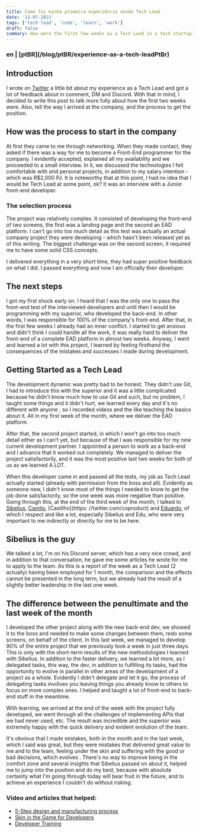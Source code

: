 ```yaml
---
title: Como foi minha primeira experiência sendo Tech Lead
date: '11-07-2021'
tags: ['tech lead', 'code', 'learn', 'work']
draft: false
summary: How were the first few weeks as a Tech Lead in a tech startup?
---
```


<h3>en | [ptBR](/blog/ptBR/experience-as-a-tech-leadPtBr)</h3>

## Introduction

I wrote on [Twitter](https://twitter.com/vit0rrk/status/1456382675720224770) a little bit about my experience as a Tech Lead and got a lot of feedback about in comment, DM and Discord. With that in mind, I decided to write this post to talk more fully about how the first two weeks were. Also, tell the way I arrived at the company, and the process to get the position.

## How was the process to start in the company

At first they came to me through networking. When they made contact, they asked if there was a way for me to become a Front-End programmer for the company. I evidently accepted, explained all my availability and we proceeded to a small interview. In it, we discussed the technologies I felt comfortable with and personal projects, in addition to my salary intention - which was R$2,000 PJ. It is noteworthy that at this point, I had no idea that I would be Tech Lead at some point, ok? It was an interview with a Junior front-end developer.

### The selection process

The project was relatively complex. It consisted of developing the front-end of two screens, the first was a landing page and the second an EAD platform. I can't go into too much detail as this test was actually an actual company project they were developing - which hasn't been released yet as of this writing. The biggest challenge was on the second screen, it required me to have some solid CSS concepts.

I delivered everything in a very short time, they had super positive feedback on what I did. I passed everything and now I am officially their developer.

## The next steps

I got my first shock early on. I heard that I was the only one to pass the front-end test of the interviewed developers and until then I would be programming with my superior, who developed the back-end. In other words, I was responsible for 100% of the company's front-end. After that, in the first few weeks I already had an inner conflict. I started to get anxious and didn't think I could handle all the work, it was really hard to deliver the front-end of a complete EAD platform in almost two weeks. Anyway, I went and learned a lot with this project, I learned by feeling firsthand the consequences of the mistakes and successes I made during development.

## Getting Started as a Tech Lead

The development dynamic was pretty bad to be honest. They didn't use Git, I had to introduce this with the superior and it was a little complicated because he didn't know much how to use Git and such, but no problem, I taught some things and it didn't hurt, we learned every day and it's no different with anyone , so I recorded videos and the like teaching the basics about it. All in my first week of the month, where we deliver the EAD platform.

After that, the second project started, in which I won't go into too much detail either as I can't yet, but because of that I was responsible for my new current development partner. I appointed a person to work as a back-end and I advance that it worked out completely. We managed to deliver the project satisfactorily, and it was the most positive last two weeks for both of us as we learned A LOT.

When this developer came in and passed all the tests, my job as Tech Lead actually started (already with permission from the boss and all). Evidently as someone new, I didn't know most of the things I needed to know to get the job done satisfactorily, so the one week was more negative than positive. Going through this, at the end of the third week of the month, I talked to [Sibelius](https://twitter.com/sseraphini), [Camilo](https://twitter.com/OCam_l), [Castilho](https: //twitter.com/coproduct) and [Eduardo](https://twitter.com/TheEduardoRFS), of which I respect and like a lot, especially Sibelius and Edu, who were very important to me indirectly or directly for me to be here.

## Sibelius is the guy

We talked a lot, I'm on his Discord server, which has a very nice crowd, and in addition to that conversation, he gave me some articles he wrote for me to apply to the team. As this is a report of the week as a Tech Lead (2 actually) having been employed for 1 month, the comparison and the effects cannot be presented in the long term, but we already had the result of a slightly better leadership in the last one week.

## The difference between the penultimate and the last week of the month

I developed the other project along with the new back-end dev, we showed it to the boss and needed to make some changes between them, redo some screens, on behalf of the client. In this last week, we managed to develop 90% of the entire project that we previously took a week in just three days. This is only with the short-term results of the new methodologies I learned with Sibelius. In addition to the faster delivery, we learned a lot more, as I delegated tasks, this way, the dev, in addition to fulfilling its tasks, had the opportunity to evolve in parallel in other areas of the development of a project as a whole. Evidently I didn't delegate and let it go, the process of delegating tasks involves you leaving things you already know to others to focus on more complex ones. I helped and taught a lot of front-end to back-end stuff in the meantime.

With learning, we arrived at the end of the week with the project fully developed, we went through all the challenges of implementing APIs that we had never used, etc. The result was incredible and the superior was extremely happy with the quick delivery and evident evolution of the team.

It's obvious that I made mistakes, both in the month and in the last week, which I said was great, but they were mistakes that delivered great value to me and to the team, feeling under the skin and suffering with the good or bad decisions, which evolves . There's no way to improve being in the comfort zone and several insights that Sibelius passed on about it, helped me to jump into the position and do my best, because with absolute certainty what I'm going through today will bear fruit in the future, and to achieve an experience I couldn't do without risking.

### Video and articles that helped:

- [5-Step design and manufacturing process](https://twitter.com/TrungTPhan/status/1425476793327259651)
- [Skin in the Game for Developers](https://sibelius.substack.com/p/skin-in-the-game-for-developers)
- [Developer Training](https://sibelius.substack.com/p/developer-training)
